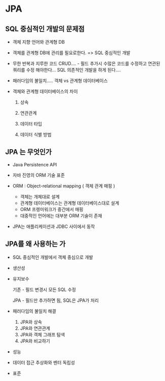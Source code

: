 # JPA 

## SQL 중심적인 개발의 문제점

- 객체 지향 언어와 관계형 DB 

- 객체를 관계형 DB에 관리를 필요로한다. => SQL 중심적인 개발

- 무한 반복과 지루한 코드 CRUD....	- 필드 추가시 수많은 코드를 수정하고 연관된 쿼리를 수정 해야한다...
  SQL 의존적인 개발을 하게 된다....

- 패러다임의 불일치..... 객체 vs 관계형 데이터베이스 

- 객체와 관계형 데이터베이스의 차이

  1. 상속

  2. 연관관계

  3. 데이터 타입

  4. 데이터 식별 방법

     

## JPA 는 무엇인가

- Java Persistence API

- 자바 진영의 ORM 기술 표준

- ORM : Object-relational mapping ( 객체 관계 매핑 )

  - 객체는 개체대로 설계
  - 관계형 데이터베이스는 관계형 데이터베이스대로 설계
  - ORM 프렝미워크가 중간에서 매핑
  - 대중적인 언어에는 대부분 ORM 기술이 존재

- JPA는 애플리케이션과 JDBC 사이에서 동작

  



## JPA를 왜 사용하는 가

- SQL 중심적인 개발에서 객체 중심으로 개발

- 생산성

- 유지보수

  기존 - 필드 변경시 모든 SQL 수정

  JPA - 필드만 추가하면 됨, SQL은 JPA가 처리

- 패러다임의 불일치 해결

  1. JPA와 상속
  2. JPA와 연관관계
  3. JPA와 객체 그래프 탐색
  4. JPA와 비교하기

- 성능

- 데이터 접근 추상화와 벤터 독립성

- 표준





















